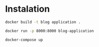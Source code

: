 # Instalation
```bash
docker build -t blog application .
```

```bash
docker run -p 8000:8000 blog-application
```

```bash
docker-compose up 
```